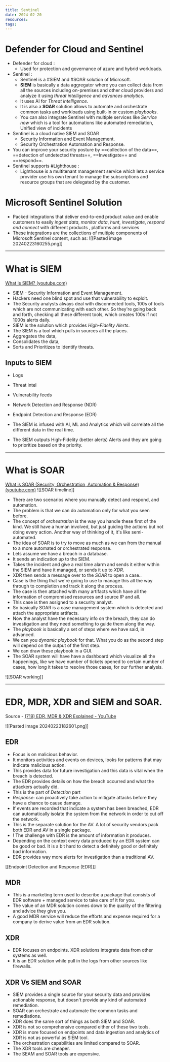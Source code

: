 ```yaml
---
title: Sentinel
date: 2024-02-20
resources: 
tags:
---
```


# Defender for Cloud and Sentinel

- Defender for cloud :
	- Used for protection and governance of azure and hybrid workloads.
- Sentinel :
	- Sentinel is a #SIEM and #SOAR solution of Microsoft.
	- **SIEM** is basically a data aggregator where you can collect data from all the sources including on-premises and other cloud providers and analyze it using *threat intelligence* and *advances analytics*.
	- It uses AI for *Threat intelligence*.
	- It is also a **SOAR** solution allows to automate and orchestrate common tasks and workloads using built-in or custom *playbooks*.
	- You can also integrate Sentinel with multiple services like *Service now* which is a tool for automations like automated remediation, Unified view of incidents
- Sentinel is a cloud native SIEM and SOAR
	- Security Information and Event Management.
	- Security Orchestration Automation and Response.
- You can improve your security posture by ==collection of the data==, ==detection of undetected threats==, ==Investigate== and ==respond==.
- Sentinel supports #Lighthouse :
	- Lighthouse is a multitenant management service which lets a service provider use his own tenant to manage the subscriptions and resource groups that are delegated by the customer.

# Microsoft Sentinel Solution

- Packed integrations that deliver end-to-end product value and enable customers to easily *ingest data*, *monitor data*, *hunt*, *investigate*, *respond and connect* with different products , platforms and services
- These integrations are the collections of multiple components of Microsoft Sentinel content, such as:
![[Pasted image 20240223160255.png]]

---
# What is SIEM

[What Is SIEM? (youtube.com)](https://www.youtube.com/watch?v=9RfsRn7m7OE)

- SIEM - Security Information and Event Management.
- Hackers need one blind spot and use that vulnerability to exploit.
- The Security analysts always deal with disconnected tools, 100s of tools which are not communicating with each other. So they're going back and forth, checking all these different tools, which creates 100s if not 1000s alerts daily.
- SIEM is the solution which provides *High-Fidelity Alerts*.
- The SIEM is a tool which pulls in sources all the places.
- Aggregates the data,
- Consolidates the data,
- Sorts and Prioritizes to identify threats.

## Inputs to SIEM

- Logs
- Threat intel
- Vulnerability feeds
- Network Detection and Response (NDR)
- Endpoint Detection and Response (EDR)

- The SIEM is infused with AI, ML and Analytics which will correlate all the different data in the real time.
- The SIEM outputs High-Fidelity (better alerts) Alerts and they are going to prioritize based on the priority.

---
# What is SOAR

[What is SOAR (Security, Orchestration, Automation & Response) (youtube.com)](https://www.youtube.com/watch?v=k7ju95jDxFA)
![[SOAR timeline]]

- There are two scenarios where you manually detect and respond, and automation.
- The problem is that we can do automation only for what you seen before.
- The concept of *orchestration* is the way you handle these first of the kind. We still have a human involved, but just guiding the actions but not doing every action. Another way of thinking of it, it's like semi-automated.
- The idea of SOAR is to try to move as much as we can from the manual to a more automated or orchestrated response.
- Lets assume we have a breach in a database.
- It sends an indication up to the SIEM.
- Takes the incident and give a real time alarm and sends it either within the SIEM and have it managed, or sends it up to *XDR*.
- XDR then sends a message over to the *SOAR* to open a case..
- Case is the thing that we're going to use to manage this all the way through to completion and track it along the process.
- The case is then attached with many artifacts which have all the information of compromised resources and source IP and all.
- This case is then assigned to a security analyst.
- So basically SOAR is a case management system which is detected and attach the appropriate artifacts.
- Now the analyst have the necessary info on the breach, they can do investigation and they need something to guide them along the way.
- The *playbook* is basically a set of steps where we have said, in advanced.
- We can you *dynamic playbook* for that. What you do as the second step will depend on the output of the first step.
- We can draw these playbook in a GUI.
- The SOAR system will have have a dashboard which visualize all the happenings, like we have number of tickets opened to certain number of cases, how long it takes to resolve those cases, for our further analysis.

![[SOAR working]]

---
# EDR, MDR, XDR and SIEM and SOAR.

Source - [(719) EDR, MDR & XDR Explained - YouTube](https://www.youtube.com/watch?v=z983AM8etCA)

![[Pasted image 20240223182601.png]]

## EDR

- Focus is on malicious behavior.
- It monitors activities and events on devices, looks for patterns that may indicate malicious action.
- This provides data for future investigation and this data is vital when the breach is detected.
- The EDR provides details on how the breach occurred and what the attackers actually did.
- This is the part of *Detection* part
- *Response*: can proactively take action to mitigate attacks before they have a chance to cause damage.
- If events are recorded that indicate a system has been breached, EDR can automatically isolate the system from the network in order to cut off the network.
- This is the separate solution for the AV. A lot of security vendors pack both EDR and AV in a single package.
- ! The challenge with EDR is the amount of information it produces.
- Depending on the context every data produced by an EDR system can be good or bad. It is a bit hard to detect a definitely good or definitely bad information.
- EDR provides way more alerts for investigation than a traditional AV.

[[Endpoint Detection and Response (EDR)]]
## MDR

- This is a marketing term used to describe a package that consists of EDR software + managed service to take care of it for you.
- The value of an MDR solution comes down to the quality of the filtering and advice they give you.
- A good MDR service will reduce the efforts and expense required for a company to derive value from an EDR solution.

## XDR

- EDR focuses on endpoints. XDR solutions integrate data from other systems as well.
- It is an EDR solution while pull in the logs from other sources like firewalls.

## XDR Vs SIEM and SOAR

- SIEM provides a single source for your security data and provides actionable response, but doesn't provide any kind of automated remediation.
- SOAR can orchestrate and automate the common tasks and remediations.
- XDR does the same sort of things as both SIEM and SOAR.
- XDR is not so comprehensive compared either of these two tools.
- XDR is more focused on endpoints and data ingestion and analytics of XDR is not as powerful as SIEM tool.
- The orchestration capabilities are limited compared to SOAR.
- The XDR tools are cheaper.
- The SEAM and SOAR tools are expensive.